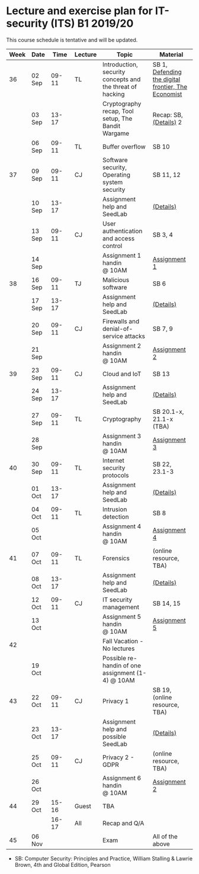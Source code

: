 # Lecture and exercise plan for IT-security (ITS) B1 2019/20

This course schedule is tentative and will be updated.

| Week | Date        | &nbsp;Time&nbsp; | Lecture | Topic                                                     | Material                                     |
| ---- | ----        | -----            | ------- | -----                                                     | --------                                     |
| 36   | 02 Sep      | 09-11            | TL      | Introduction, security concepts and the threat of hacking | SB 1, [Defending the digital frontier, The Economist](https://www.economist.com/sites/default/files/20140712_cyber-security.pdf)                 |
|      | 03 Sep      | 13-17            |         | Cryptography recap, Tool setup, The Bandit Wargame        | Recap: SB, [(Details)](exercises/exercise1.md) 2                                  |
|      | 06 Sep      | 09-11            | TL      | Buffer overflow                                           | SB 10                                        |
| 37   | 09 Sep      | 09-11            | CJ      | Software security, Operating system security              | SB 11, 12                                    |
|      | 10 Sep      | 13-17            |         | Assignment help and SeedLab                               | [(Details)](exercises/exercise2.md)                                              |
|      | 13 Sep      | 09-11            | CJ      | User authentication and access control                    | SB 3, 4                                      |
|      | 14 Sep      |                  |         | Assignment 1 handin @ 10AM                                | [Assignment 1](assignments/assignment1.md)   |
| 38   | 16 Sep      | 09-11            | TJ      | Malicious software                                        | SB 6                                         |
|      | 17 Sep      | 13-17            |         | Assignment help and SeedLab                               | [(Details)](exercises/exercise3.md)                                              |
|      | 20 Sep      | 09-11            | CJ      | Firewalls and denial-of-service attacks                   | SB 7, 9                                      |
|      | 21 Sep      |                  |         | Assignment 2 handin @ 10AM                                | [Assignment 2](assignments/assignment2.md)   |
| 39   | 23 Sep      | 09-11            | CJ      | Cloud and IoT                                             | SB 13                                        |
|      | 24 Sep      | 13-17            |         | Assignment help and SeedLab                               | [(Details)](exercises/exercise4.md)                                              |
|      | 27 Sep      | 09-11            | TL      | Cryptography                                              | SB 20.1-x, 21.1-x (TBA)                      |
|      | 28 Sep      |                  |         | Assignment 3 handin @ 10AM                                | [Assignment 3](assignments/assignment3.md)|
| 40   | 30 Sep      | 09-11            | TL      | Internet security protocols                               | SB 22, 23.1-3                                |
|      | 01 Oct      | 13-17            |         | Assignment help and SeedLab                               | [(Details)](exercises/exercise5.md)                                              |
|      | 04 Oct      | 09-11            | TL      | Intrusion detection                                       | SB 8                                         |
|      | 05 Oct      |                  |         | Assignment 4 handin @ 10AM                                | [Assignment 4](assignments/assignment4.md) |
| 41   | 07 Oct      | 09-11            | TL      | Forensics                                                 | (online resource, TBA)                       |
|      | 08 Oct      | 13-17            |         | Assignment help and SeedLab                               | [(Details)](exercises/exercise6.md)                                              |
|      | 12 Oct      | 09-11            | CJ      | IT security management                                    | SB 14, 15                                    |
|      | 13 Oct      |                  |         | Assignment 5 handin @ 10AM                                | [Assignment 5](assignments/assignment5.md) |
| 42   |             |                  |         | Fall Vacation - No lectures                               |                                              |
|      | 19 Oct      |                  |         | Possible re-handin of one assignment (1-4) @ 10AM         |                                              |
| 43   | 22 Oct      | 09-11            | CJ      | Privacy 1                                                 | SB 19, (online resource, TBA)                |
|      | 23 Oct      | 13-17            |         | Assignment help and possible SeedLab                      | [(Details)](exercises/exercise7.md)                                              |
|      | 25 Oct      | 09-11            | CJ      | Privacy 2 - GDPR                                          | (online resource, TBA)                       |
|      | 26 Oct      |                  |         | Assignment 6 handin @ 10AM                                | [Assignment 2](assignments/assignment6.md) |
| 44   | 29 Oct      | 15-16            | Guest   | TBA                                                       |                                              |
|      |             | 16-17            | All     | Recap and Q/A                                             |                                              |
| 45   | 06 Nov |                  |         | Exam                                                      | All of the above                             |


* SB: Computer Security: Principles and Practice, William Stalling & Lawrie Brown, 4th and Global Edition, Pearson

